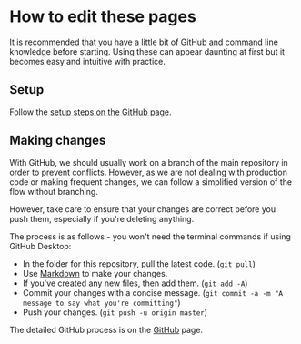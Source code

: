 # How to edit these pages

It is recommended that you have a little bit of GitHub and command line knowledge before starting. Using these can appear daunting at first but it becomes easy and intuitive with practice.

## Setup

Follow the [setup steps on the GitHub page](/github/github.md).

## Making changes

With GitHub, we should usually work on a branch of the main repository in order to prevent conflicts. However, as we are not dealing with production code or making frequent changes, we can follow a simplified version of the flow without branching.

However, take care to ensure that your changes are correct before you push them, especially if you're deleting anything.

The process is as follows - you won't need the terminal commands if using GitHub Desktop:

* In the folder for this repository, pull the latest code. (`git pull`)
* Use [Markdown](https://guides.github.com/features/mastering-markdown/) to make your changes.
* If you've created any new files, then add them. (`git add -A`)
* Commit your changes with a concise message. (`git commit -a -m "A message to say what you're committing"`)
* Push your changes. (`git push -u origin master`)

The detailed GitHub process is on the [GitHub](/github/github.md) page.
